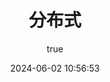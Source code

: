 ---
pageComponent:
  name: Catalogue
  data:
    path: 40.更多/70.分布式
    imgUrl: /img/other.png
    description: 分布式
title: 分布式
date: 2024-06-02 10:56:53
permalink: /more/distribute/
sidebar: false
article: false
comment: false
editLink: false
author:
  name: qouson
  link: https://github.com/qouson
---